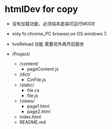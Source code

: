 # htmlDev for copy

* 没有加载功能，必须纯本底端可运行MODE
* only fo chrome_PC browser,on OS windows 7.
* liveReload 功能
需要另外再开启服务

* /Project/
    * /content/
        * pageContent.js
    * /dict/
        * CinFile.js
    * /static/
        * file.cs
        * file.js
    * /views/
        * page1.html
        * page2.html
    * index.html
    * README.md

